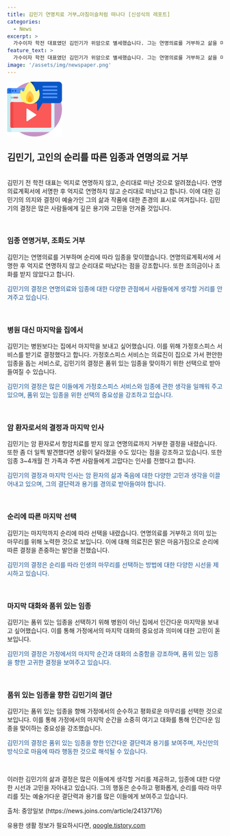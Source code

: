 ```yaml
---
title: 김민기 연명치료 거부…아침이슬처럼 떠나다 [신성식의 레포트]
categories:
  - News
excerpt: >
  가수이자 학전 대표였던 김민기가 위암으로 별세했습니다. 그는 연명의료를 거부하고 삶을 마무리했으며, 조의금을 받지 않았습니다. 항암치료를 중단하고 가정에서 시간을 보내며, 마지막으로 가족과 인사를 나누었습니다. 그의 선택은 순리에 따른 것으로, 결국 의미있게 떠났습니다. 병원이 아닌 가정에서 시간을 보내며 품위 있는 마무리를 선택한 것은 주변 사람들과 마지막 대화를 위해서였습니다. 함께한 사람들에게 정성스러운 마지막을 선물했습니다.
feature_text: >
  가수이자 학전 대표였던 김민기가 위암으로 별세했습니다. 그는 연명의료를 거부하고 삶을 마무리했으며, 조의금을 받지 않았습니다. 항암치료를 중단하고 가정에서 시간을 보내며, 마지막으로 가족과 인사를 나누었습니다. 그의 선택은 순리에 따른 것으로, 결국 의미있게 떠났습니다. 병원이 아닌 가정에서 시간을 보내며 품위 있는 마무리를 선택한 것은 주변 사람들과 마지막 대화를 위해서였습니다. 함께한 사람들에게 정성스러운 마지막을 선물했습니다.
image: '/assets/img/newspaper.png'
---
```


<p><img src="/assets/img/news.png" alt="rentncar 속보" /></p>

<h2 data-ke-size="size26">김민기, 고인의 순리를 따른 임종과 연명의료 거부</h2>

<p><br>
김민기 전 학전 대표는 억지로 연명하지 않고, 순리대로 떠난 것으로 알려졌습니다. 연명의료계획서에 서명한 후 억지로 연명하지 않고 순리대로 떠났다고 합니다. 이에 대한 김민기의 의지와 결정이 예술가인 그의 삶과 작품에 대한 존경의 표시로 여겨집니다. 김민기의 결정은 많은 사람들에게 깊은 용기와 고민을 안겨줄 것입니다.</p>

<p data-ke-size="size16">&nbsp;</p>

<h3 data-ke-size="size24">임종 연명거부, 조화도 거부</h3>

<p>김민기는 연명의료를 거부하며 순리에 따라 임종을 맞이했습니다. 연명의료계획서에 서명한 후 억지로 연명하지 않고 순리대로 떠났다는 점을 강조합니다. 또한 조의금이나 조화를 받지 않았다고 합니다.</p>

<p><span style="color: #1a5490;">김민기의 결정은 연명의료와 임종에 대한 다양한 관점에서 사람들에게 생각할 거리를 안겨주고 있습니다.</span></p>

<p data-ke-size="size16">&nbsp;</p>

<h3 data-ke-size="size24">병원 대신 마지막을 집에서</h3>

<p>김민기는 병원보다는 집에서 마지막을 보내고 싶어했습니다. 이를 위해 가정호스피스 서비스를 받기로 결정했다고 합니다. 가정호스피스 서비스는 의료진이 집으로 가서 편안한 임종을 돕는 서비스로, 김민기의 결정은 품위 있는 임종을 맞이하기 위한 선택으로 받아들여질 수 있습니다.</p>

<p><span style="color: #1a5490;">김민기의 결정은 많은 이들에게 가정호스피스 서비스와 임종에 관한 생각을 일깨워 주고 있으며, 품위 있는 임종을 위한 선택의 중요성을 강조하고 있습니다.</span></p>

<p data-ke-size="size16">&nbsp;</p>

<h3 data-ke-size="size24">암 환자로서의 결정과 마지막 인사</h3>

<p>김민기는 암 환자로서 항암치료를 받지 않고 연명의료까지 거부한 결정을 내렸습니다. 또한 좀 더 일찍 발견했다면 상황이 달라졌을 수도 있다는 점을 강조하고 있습니다. 또한 임종 3~4개월 전 가족과 주변 사람들에게 고맙다는 인사를 전했다고 합니다.</p>

<p><span style="color: #1a5490;">김민기의 결정과 마지막 인사는 암 환자의 삶과 죽음에 대한 다양한 고민과 생각을 이끌어내고 있으며, 그의 결단력과 용기를 경의로 받아들여야 합니다.</span></p>

<p data-ke-size="size16">&nbsp;</p>

<h3 data-ke-size="size24">순리에 따른 마지막 선택</h3>

<p>김민기는 마지막까지 순리에 따라 선택을 내렸습니다. 연명의료를 거부하고 의미 있는 마무리를 위해 노력한 것으로 보입니다. 이에 대해 의료진은 맑은 마음가짐으로 순리에 따른 결정을 존중하는 발언을 전했습니다.</p>

<p><span style="color: #1a5490;">김민기의 결정은 순리를 따라 인생의 마무리를 선택하는 방법에 대한 다양한 시선을 제시하고 있습니다.</span></p>

<p data-ke-size="size16">&nbsp;</p>

<h3 data-ke-size="size24">마지막 대화와 품위 있는 임종</h3>

<p>김민기는 품위 있는 임종을 선택하기 위해 병원이 아닌 집에서 인간다운 마지막을 보내고 싶어했습니다. 이를 통해 가정에서의 마지막 대화의 중요성과 의미에 대한 고민이 돋보입니다.</p>

<p><span style="color: #1a5490;">김민기의 결정은 가정에서의 마지막 순간과 대화의 소중함을 강조하며, 품위 있는 임종을 향한 고귀한 결정을 보여주고 있습니다.</span></p>

<p data-ke-size="size16">&nbsp;</p>

<h3 data-ke-size="size24">품위 있는 임종을 향한 김민기의 결단</h3>

<p>김민기는 품위 있는 임종을 향해 가정에서의 순수하고 평화로운 마무리를 선택한 것으로 보입니다. 이를 통해 가정에서의 마지막 순간을 소중히 여기고 대화를 통해 인간다운 임종을 맞이하는 중요성을 강조했습니다.</p>

<p><span style="color: #1a5490;">김민기의 결정은 품위 있는 임종을 향한 인간다운 결단력과 용기를 보여주며, 자신만의 방식으로 마음에 따라 행동한 것으로 해석될 수 있습니다.</span></p>

<p data-ke-size="size16">&nbsp;</p>

<p>이러한 김민기의 삶과 결정은 많은 이들에게 생각할 거리를 제공하고, 임종에 대한 다양한 시선과 고민을 자아내고 있습니다. 그의 행동은 순수하고 평화롭게, 순리를 따라 마무리를 짓는 예술가다운 결단력과 용기를 많은 이들에게 보여주고 있습니다.</p>

<p>출처: 중앙일보 (https://news.joins.com/article/24137176)</p>
유용한 생활 정보가 필요하시다면, <a href="https://qoogle.tistory.com" rel="dofollow">qoogle.tistory.com</a>


